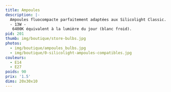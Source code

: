 ```yaml
---
title: Ampoules
description: |-
  Ampoules fluocompacte parfaitement adaptées aux Silicolight Classic.
  - 13W -
   6400K équivalent à la lumière du jour (blanc froid).
pid: 201
thumb: img/boutique/store-bulbs.jpg
photos:
  - img/boutique/ampoules_bulbs.jpg
  - img/boutique/0-silicolight-ampoules-compatibles.jpg
couleurs:
  - E14
  - E27
poids: 90
prix: '1.5'
dims: 20x30x10
---
```


